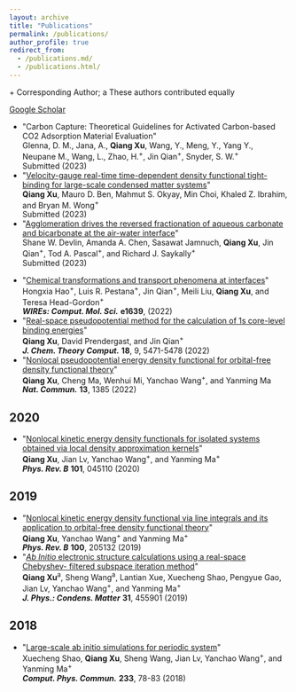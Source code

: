 ```yaml
---
layout: archive
title: "Publications"
permalink: /publications/
author_profile: true
redirect_from:
  - /publications.md/
  - /publications.html/
---
```

\+ Corresponding Author; a These authors contributed equally

[Google Scholar](https://scholar.google.com/citations?hl=en&user=ZiwzYQsAAAAJ&view_op=list_works&sortby=pubdate) 

<!--2023-->
* "Carbon Capture: Theoretical Guidelines for Activated Carbon-based CO2 Adsorption Material Evaluation"  
Glenna, D. M., Jana, A., **Qiang Xu**, Wang, Y., Meng, Y., Yang Y., Neupane M., Wang, L., Zhao, H.<sup>+</sup>, Jin Qian<sup>+</sup>, Snyder, S. W.<sup>+</sup>  
Submitted (2023)
* "[Velocity-gauge real-time time-dependent density functional tight-binding for large-scale condensed matter systems](https://doi.org/10.48550/arXiv.2308.09782)"  
**Qiang Xu**, Mauro D. Ben, Mahmut S. Okyay, Min Choi, Khaled Z. Ibrahim, and Bryan M. Wong<sup>+</sup>  
Submitted (2023)
* "[Agglomeration drives the reversed fractionation of aqueous carbonate and bicarbonate at the air-water interface](https://arxiv.org/abs/2301.05786)"  
Shane W. Devlin, Amanda A. Chen, Sasawat Jamnuch, **Qiang Xu**, Jin Qian<sup>+</sup>, Tod A. Pascal<sup>+</sup>, and Richard J. Saykally<sup>+</sup>  
Submitted (2023)

<!--2022-->
* "[Chemical transformations and transport phenomena at interfaces](https://doi.org/10.1002/wcms.1639)"  
Hongxia Hao<sup>+</sup>, Luis R. Pestana<sup>+</sup>, Jin Qian<sup>+</sup>, Meili Liu, **Qiang Xu**, and Teresa Head-Gordon<sup>+</sup>  
***WIREs: Comput. Mol. Sci.*** **e1639**, (2022)
* "[Real-space pseudopotential method for the calculation of 1s core-level binding energies](https://doi.org/10.1021/acs.jctc.2c00474)"  
**Qiang Xu**, David Prendergast, and Jin Qian<sup>+</sup>  
***J. Chem. Theory Comput.*** **18**, 9, 5471-5478 (2022)
* "[Nonlocal pseudopotential energy density functional for orbital-free density functional theory](https://doi.org/10.1038/s41467-022-29002-3)"  
**Qiang Xu**, Cheng Ma, Wenhui Mi, Yanchao Wang<sup>+</sup>, and Yanming Ma  
***Nat. Commun.*** **13**, 1385 (2022)

## 2020
* "[Nonlocal kinetic energy density functionals for isolated systems obtained via local density approximation kernels](https://doi.org/10.1103/PhysRevB.101.045110)"  
**Qiang Xu**, Jian Lv, Yanchao Wang<sup>+</sup>, and Yanming Ma<sup>+</sup>  
***Phys. Rev. B*** **101**, 045110 (2020)

## 2019
* "[Nonlocal kinetic energy density functional via line integrals and its application to orbital-free density functional theory](https://doi.org/10.1103/PhysRevB.100.205132)"  
**Qiang Xu**, Yanchao Wang<sup>+</sup> and Yanming Ma<sup>+</sup>  
***Phys. Rev. B*** **100**, 205132 (2019)
* "[*Ab Initio* electronic structure calculations using a real-space Chebyshev- filtered subspace iteration method](https://doi.org/10.1088/1361-648X/ab2a63)"  
**Qiang Xu**<sup>a</sup>, Sheng Wang<sup>a</sup>, Lantian Xue, Xuecheng Shao, Pengyue Gao, Jian Lv, Yanchao Wang<sup>+</sup>, and Yanming Ma<sup>+</sup>  
***J. Phys.: Condens. Matter*** **31**, 455901 (2019)

## 2018
* "[Large-scale ab initio simulations for periodic system](https://doi.org/10.1016/j.cpc.2018.07.009)"  
Xuecheng Shao, **Qiang Xu**, Sheng Wang, Jian Lv, Yanchao Wang<sup>+</sup>, and Yanming Ma<sup>+</sup>  
***Comput. Phys. Commun.*** **233**, 78-83 (2018)

